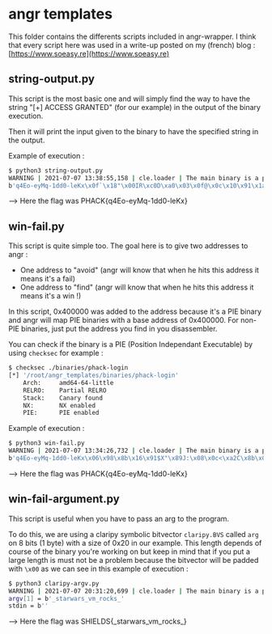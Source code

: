 # angr templates

This folder contains the differents scripts included in angr-wrapper.
I think that every script here was used in a write-up posted on my (french) blog : [https://www.soeasy.re](https://www.soeasy.re)

## string-output.py

This script is the most basic one and will simply find the way to have the string "[+] ACCESS GRANTED" (for our example) in the output of the binary execution.

Then it will print the input given to the binary to have the specified string in the output.

Example of execution :
```bash
$ python3 string-output.py
WARNING | 2021-07-07 13:38:55,158 | cle.loader | The main binary is a position-independent executable. It is being loaded with a base address of 0x400000.
b'q4Eo-eyMq-1dd0-leKx\x0f`\x18"\x00IR\xc0D\xa0\x03\x0f@\x0c\x10\x91\x1a%$\x10\x86\x10h\x00\x08(\x88\x04\xa0\x08\xbc\x80$"\xc2\x90@B\x18$&'
```
--> Here the flag was PHACK{q4Eo-eyMq-1dd0-leKx}

## win-fail.py

This script is quite simple too. The goal here is to give two addresses to angr : 
- One address to "avoid" (angr will know that when he hits this address it means it's a fail)
- One address to "find" (angr will know that when he hits this address it means it's a win !)

In this script, 0x400000 was added to the address because it's a PIE binary and angr will map PIE binaries with a base address of 0x400000. For non-PIE binaries, just put the address you find in you disassembler.

You can check if the binary is a PIE (Position Independant Executable) by using `checksec` for example :

```bash
$ checksec ./binaries/phack-login
[*] '/root/angr_templates/binaries/phack-login'
    Arch:     amd64-64-little
    RELRO:    Partial RELRO
    Stack:    Canary found
    NX:       NX enabled
    PIE:      PIE enabled
```

Example of execution : 
```bash
$ python3 win-fail.py 
WARNING | 2021-07-07 13:34:26,732 | cle.loader | The main binary is a position-independent executable. It is being loaded with a base address of 0x400000.
b'q4Eo-eyMq-1dd0-leKx\x06\x98\x8b\x16\x91$X"\x89J:\x08\x0c<\xa2C\x8b\x0f\xa0\x01\x10\x99\xa56\xcaa`H0(\x80F\x19\x0c\x08#\x05\x9a\x0c\x94`'
```
--> Here the flag was PHACK{q4Eo-eyMq-1dd0-leKx}

## win-fail-argument.py

This script is useful when you have to pass an arg to the program.

To do this, we are using a claripy symbolic bitvector `claripy.BVS` called `arg` on 8 bits (1 byte) with a size of 0x20 in our example.
This length depends of course of the binary you're working on but keep in mind that if you put a large length is must not be a problem because the bitvector will be padded with `\x00` as we can see in this example of execution :

```bash
$ python3 claripy-argv.py 
WARNING | 2021-07-07 20:31:20,699 | cle.loader | The main binary is a position-independent executable. It is being loaded with a base address of 0x400000.
argv[1] = b'_starwars_vm_rocks_'
stdin = b''
```
--> Here the flag was SHIELDS{\_starwars_vm\_rocks\_}
